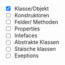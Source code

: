-[x] Klasse/Objekt 
-[ ] Konstruktoren 
-[ ] Felder/ Methoden
-[ ] Properties
-[ ] Intefaces
-[ ] Abstrakte Klassen
-[ ] Staische klassen
-[ ] Exeptions 